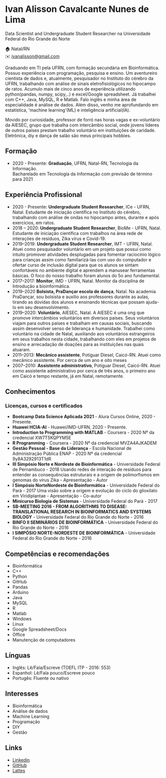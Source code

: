 # Ivan Alisson Cavalcante Nunes de Lima

Data Scientist and Undergraduate Student Researcher na Universidade Federal do Rio Grande do Norte

:house:    Natal/RN <br>
:envelope:  ivanalisson@gmail.com

Graduando em TI pela UFRN, com formação secundária em Bioinformática. Possuo experiência com programação, pesquisa e ensino. Um aventureiro cientista de dados e, atualmente, pesquisador no Instituto do cérebro da UFRN, trabalhando com análise de sinais eletrofisiológicos no hipocampo de ratos. Acumulo mais de cinco anos de experiência utilizando python(pandas, numpy, scipy,..) e excel/Google spreadsheet. Já trabalhei com C++, Java, MySQL, R e Matlab. Falo inglês e minha área de especialidade é análise de dados. Além disso, venho me aprofundando em estatística, 'machine learning'(ML) e inteligência artificial(IA).

Movido por curiosidade, professor de forró nas horas vagas e ex-voluntário da AIESEC, grupo que trabalha com intercâmbio social, onde jovens líderes de outros países prestam trabalho voluntário em instituições de caridade. Eletrônica, diy e dança de salão são meus principais hobbies.

## Formação

- 2020 - Presente: **Graduação**, UFRN, Natal-RN, Tecnologia da Informação.<br>
Bacharelado em Tecnologia da Informação com previsão de término para 2021

## Experiência Profissional
- 2020 - Presente: **Undergraduate Student Researcher**, ICe - UFRN, Natal.
Estudante de iniciação científica no Instituto do cérebro, trabalhando com análise de ondas no hipocampo antes, durante e após exercícios, em ratos.
- 2018 – 2020: **Undergraduate Student Researcher**, BioMe - UFRN, Natal.
Estudante de iniciação científica com trabalhos na área rede de interações de resíduos, Zika vírus e Covid-19.
- 2019–2019: **Undergraduate Student Researcher**, IMT - UFRN, Natal.
Atuei como pesquisador voluntário em um projeto que possui como intuito promover atividades desplugadas para fomentar raciocínio lógico para crianças assim como familiarizá-las com uso do computador e ofertar curso de inclusão digital para que os alunos se sintam confortáveis no ambiente digital e aprendem a manusear ferramentas básicas. O foco do nosso trabalho foram alunos do 5o ano fundamental.
- 2017–2017: **Monitor**, IMD - UFRN, Natal.
Monitor da disciplina de Introdução a bioinformática.
- 2019–2020 **Bolsista, PraDançar escola de dança**, Natal.
Na academia PraDançar, sou bolsista e auxilio aos professores durante as aulas, tirando as dúvidas dos alunos e ensinando técnicas que possam ajuda-lo em seu desenvolvimento.
- 2019–2020: **Voluntário**, AIESEC, Natal.
A AIESEC é uma ong que promove intercâmbios voluntários em diversos países. Seus voluntários viajam para outros países e trabalham em causas sociais, buscando assim desenvolver senso de liderança e humanidade. Trabalhei como voluntário na cidade de Natal, auxiliando aos voluntários estrangeiros em seus trabalhos nesta cidade, trabalhando com eles em projetos de ensino e arrecadação de doações para as instituições nas quais atuaram.
- 2011–2013: **Mecânico assistente**, Potiguar Diesel, Caicó-RN.
Atuei como mecânico assistente. Por cerca de um ano e oito meses
- 2007–2010: **Assistente administrativo**, Potiguar Diesel, Caicó-RN.
Atuei como assistente administrativo por cerca de três anos, o primeiro ano em Caicó e tempo restante, já em Natal, remotamente.

## Conhecimentos

### Licenças, cursos e certificados
* **Bootcamp Data Science Aplicada 2021** - Alura Cursos Online, 2020 - Presente.
* **Huawei HCIA-AI** - Huawei/IMD-UFRN, 2020 - Presente.
* **Introduction to Programming with MATLAB** - Coursera - 2020
Nº da credencial XW7T5KQPYM5E
* **R Programming** - Coursera - 2020
Nº da credencial MVZA4AJKADEM
* **Gestão Pessoal - Base da Liderança** - Escola Nacional de Administração Pública ENAP - 2020
Nº da credencial 9y8A3292913T1dR
* **III Simpósio Norte e Nordeste de Bioinformática** - Universidade Federal de Pernambuco - 2018
Usando redes de interação de resíduos para entender as consequências estruturais e a origem de polimorfismos em genomas do vírus Zika - Apresentação - Autor
* **I Simpósio NorteNordeste de Bioinformática** - Universidade Federal do Pará - 2017
Uma visão sobre a origem e evolução do ciclo do glioxilato em Viridiplantae - Apresentação - Co-autor
* **Minicurso Biologia de Sistemas** - Universidade Federal do Pará - 2017
* **SB-MEETING 2016 - FROM ALGORITHMS TO DISEASE: TRANSLATIONAL RESEARCH IN BIOINFORMATICS AND SYSTEMS BIOLOGY** - Universidade Federal do Rio Grande do Norte - 2016
* **BINFO II SEMINÁRIOS DE BIOINFORMÁTICA** - Universidade Federal do Rio Grande do Norte - 2016
* **I SIMPÓSIO NORTE-NORDESTE DE BIOINFORMÁTICA** - Universidade Federal do Rio Grande do Norte - 2016

## Competências e recomendações
* Bioinformática
* C++
* Python 
* GitHub
* Pandas
* Arduino
* Java
* MySQL
* R
* Matlab
* Windows
* Linux
* Google Spreadsheet/Docs
* Office
* Manutenção de computadores

## Línguas
 - Inglês: Lê/Fala/Escreve (TOEFL ITP - 2016: 553)
 - Espanhol: Lê/Fala pouco/Escreve pouco
 - Portugês: Fluente ou nativo

## Interesses
* Bioinformática
* Análise de dados
* Machine Learning
* Programação
* DIY
* Gestão

## Links
*  [Linkedin](https://www.linkedin.com/in/ivan-alisson-cavalcante-nunes-de-lima-76964991/)
*  [GitHub](https://github.com/bombermal/)
*  [Lattes](http://lattes.cnpq.br/6499865707489358/)


